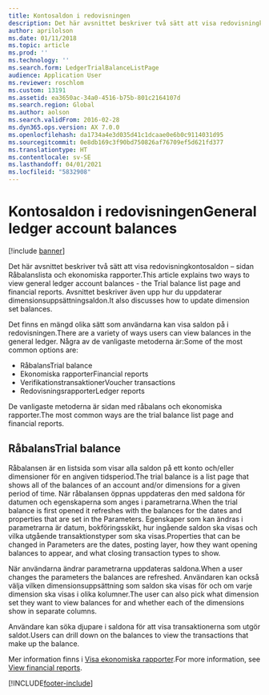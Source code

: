 ```yaml
---
title: Kontosaldon i redovisningen
description: Det här avsnittet beskriver två sätt att visa redovisningkontosaldon – sidan Råbalanslista och ekonomiska rapporter. Avsnittet beskriver även upp hur du uppdaterar dimensionsuppsättningsaldon.
author: aprilolson
ms.date: 01/11/2018
ms.topic: article
ms.prod: ''
ms.technology: ''
ms.search.form: LedgerTrialBalanceListPage
audience: Application User
ms.reviewer: roschlom
ms.custom: 13191
ms.assetid: ea3650ac-34a0-4516-b75b-801c2164107d
ms.search.region: Global
ms.author: aolson
ms.search.validFrom: 2016-02-28
ms.dyn365.ops.version: AX 7.0.0
ms.openlocfilehash: da1734a4e3d035d41c1dcaae0e6b0c9114031d95
ms.sourcegitcommit: 0e8db169c3f90bd750826af76709ef5d621fd377
ms.translationtype: HT
ms.contentlocale: sv-SE
ms.lasthandoff: 04/01/2021
ms.locfileid: "5832908"
---
```

# <a name="general-ledger-account-balances"></a><span data-ttu-id="0246e-104">Kontosaldon i redovisningen</span><span class="sxs-lookup"><span data-stu-id="0246e-104">General ledger account balances</span></span>

[!include [banner](../includes/banner.md)]

<span data-ttu-id="0246e-105">Det här avsnittet beskriver två sätt att visa redovisningkontosaldon – sidan Råbalanslista och ekonomiska rapporter.</span><span class="sxs-lookup"><span data-stu-id="0246e-105">This article explains two ways to view general ledger account balances -  the Trial balance list page and financial reports.</span></span> <span data-ttu-id="0246e-106">Avsnittet beskriver även upp hur du uppdaterar dimensionsuppsättningsaldon.</span><span class="sxs-lookup"><span data-stu-id="0246e-106">It also discusses how to update dimension set balances.</span></span>

<span data-ttu-id="0246e-107">Det finns en mängd olika sätt som användarna kan visa saldon på i redovisningen.</span><span class="sxs-lookup"><span data-stu-id="0246e-107">There are a variety of ways users can view balances in the general ledger.</span></span> <span data-ttu-id="0246e-108">Några av de vanligaste metoderna är:</span><span class="sxs-lookup"><span data-stu-id="0246e-108">Some of the most common options are:</span></span>

-   <span data-ttu-id="0246e-109">Råbalans</span><span class="sxs-lookup"><span data-stu-id="0246e-109">Trial balance</span></span>
-   <span data-ttu-id="0246e-110">Ekonomiska rapporter</span><span class="sxs-lookup"><span data-stu-id="0246e-110">Financial reports</span></span>
-   <span data-ttu-id="0246e-111">Verifikationstransaktioner</span><span class="sxs-lookup"><span data-stu-id="0246e-111">Voucher transactions</span></span>
-   <span data-ttu-id="0246e-112">Redovisningsrapporter</span><span class="sxs-lookup"><span data-stu-id="0246e-112">Ledger reports</span></span>

<span data-ttu-id="0246e-113">De vanligaste metoderna är sidan med råbalans och ekonomiska rapporter.</span><span class="sxs-lookup"><span data-stu-id="0246e-113">The most common ways are the trial balance list page and financial reports.</span></span>

## <a name="trial-balance"></a><span data-ttu-id="0246e-114">Råbalans</span><span class="sxs-lookup"><span data-stu-id="0246e-114">Trial balance</span></span>
<span data-ttu-id="0246e-115">Råbalansen är en listsida som visar alla saldon på ett konto och/eller dimensioner för en angiven tidsperiod.</span><span class="sxs-lookup"><span data-stu-id="0246e-115">The trial balance is a list page that shows all of the balances of an account and/or dimensions for a given period of time.</span></span> <span data-ttu-id="0246e-116">När råbalansen öppnas uppdateras den med saldona för datumen och egenskaperna som anges i parametrarna.</span><span class="sxs-lookup"><span data-stu-id="0246e-116">When the trial balance is first opened it refreshes with the balances for the dates and properties that are set in the Parameters.</span></span> <span data-ttu-id="0246e-117">Egenskaper som kan ändras i parametrarna är datum, bokföringsskikt, hur ingående saldon ska visas och vilka utgående transaktionstyper som ska visas.</span><span class="sxs-lookup"><span data-stu-id="0246e-117">Properties that can be changed in Parameters are the dates, posting layer, how they want opening balances to appear, and what closing transaction types to show.</span></span> 

<span data-ttu-id="0246e-118">När användarna ändrar parametrarna uppdateras saldona.</span><span class="sxs-lookup"><span data-stu-id="0246e-118">When a user changes the parameters the balances are refreshed.</span></span> <span data-ttu-id="0246e-119">Användaren kan också välja vilken dimensionsuppsättning som saldon ska visas för och om varje dimension ska visas i olika kolumner.</span><span class="sxs-lookup"><span data-stu-id="0246e-119">The user can also pick what dimension set they want to view balances for and whether each of the dimensions show in separate columns.</span></span> 

<span data-ttu-id="0246e-120">Användare kan söka djupare i saldona för att visa transaktionerna som utgör saldot.</span><span class="sxs-lookup"><span data-stu-id="0246e-120">Users can drill down on the balances to view the transactions that make up the balance.</span></span>    

<span data-ttu-id="0246e-121">Mer information finns i [Visa ekonomiska rapporter](view-financial-reports.md).</span><span class="sxs-lookup"><span data-stu-id="0246e-121">For more information, see [View financial reports](view-financial-reports.md).</span></span>





[!INCLUDE[footer-include](../../includes/footer-banner.md)]